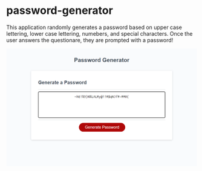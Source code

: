 # password-generator
 
This application randomly generates a password based on upper case lettering, lower case lettering, numebers, and special characters. Once the user answers the questionare, they are prompted with a password!

![Screenshot](/Develop/Screenshot_1.png)

